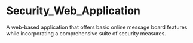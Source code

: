 # Security_Web_Application
A web-based application that offers basic online message board features while incorporating a comprehensive suite of security measures. 
